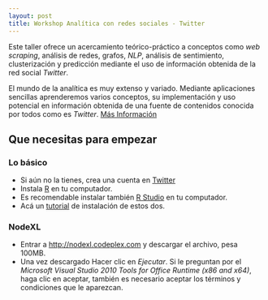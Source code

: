 ```yaml
---
layout: post
title: Workshop Analítica con redes sociales - Twitter
---
```


Este taller ofrece un acercamiento teórico-práctico a conceptos como *web scraping*, análisis de redes, grafos, *NLP*, análisis de sentimiento, clusterización y predicción mediante el uso de información obtenida de la red social *Twitter*. 

El mundo de la analítica es muy extenso y variado. Mediante aplicaciones sencillas aprenderemos varios conceptos, su implementación y uso potencial en información obtenida de una fuente de contenidos conocida por todos como es *Twitter*.
[Más Información](https://www.meetup.com/es/Machine-Learning-Data-Science-Bogota/events/257945271/)

## Que necesitas para empezar

### Lo básico

* Si aún no la tienes, crea una cuenta en [Twitter](http://www.twitter.com)
* Instala [R](https://cran.r-project.org/) en tu computador.
* Es recomendable instalar también [R Studio](https://www.rstudio.com/) en tu computador.
* Acá un [tutorial](https://medium.com/datos-y-ciencia/tutorial-instalaci%C3%B3n-r-y-rstudio-563771a29289) de instalación de estos dos. 

### NodeXL

* Entrar a <http://nodexl.codeplex.com> y descargar el archivo, pesa 100MB. 
* Una vez descargado Hacer clic en *Ejecutar*. Si le preguntan por el *Microsoft Visual Studio 2010 Tools for Office Runtime (x86 and x64)*, haga clic en aceptar, también es necesario aceptar los términos y condiciones que le aparezcan.
